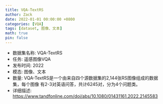 ```yaml
---
title: VQA-TextRS
author: Zack
date: 2022-01-01 00:00:00 +0800
categories: [VQA]
tags: [dataset, 图像、文本]
math: true
pin: false
---
```

- 数据集名称: VQA-TextRS
- 任务: 遥感图像VQA
- 发布时间: 2022
- 模态: 图像、文本
- 数量: VQA-TextRS是一个由来自四个源数据集的2,144张RS图像组成的数据集，每个图像
有2-3对英语问答，共计6245对，分为4个问题类。
- 详细描述: https://www.tandfonline.com/doi/abs/10.1080/01431161.2022.2145583
